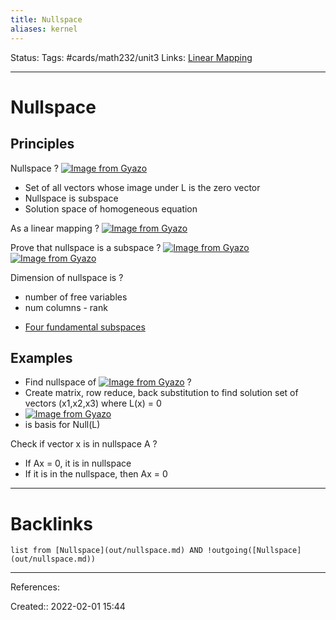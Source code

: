 ```yaml
---
title: Nullspace
aliases: kernel
---
```

Status:
Tags: #cards/math232/unit3 
Links: [Linear Mapping](out/linear-mapping.md)
___

# Nullspace

## Principles
Nullspace
?
[![Image from Gyazo](https://i.gyazo.com/8cacc8b371863bf8cf220fbec0ef65ef.png)](https://gyazo.com/8cacc8b371863bf8cf220fbec0ef65ef)
- Set of all vectors whose image under L is the zero vector
- Nullspace is subspace
- Solution space of homogeneous equation

As a linear mapping
?
[![Image from Gyazo](https://i.gyazo.com/31869651823773a95aba1180976c7d58.png)](https://gyazo.com/31869651823773a95aba1180976c7d58)

Prove that nullspace is a subspace
?
[![Image from Gyazo](https://i.gyazo.com/00add5e9c4b0e9ac266f7646d4949e73.png)](https://gyazo.com/00add5e9c4b0e9ac266f7646d4949e73)
[![Image from Gyazo](https://i.gyazo.com/1754c4e657b457103ea277a682ab2484.png)](https://gyazo.com/1754c4e657b457103ea277a682ab2484)
<!--SR:!2022-02-17,6,152-->

Dimension of nullspace is
?
- number of free variables
- num columns - rank
<!--SR:!2022-02-21,10,170-->

- [Four fundamental subspaces](out/four-fundamental-subspaces.md)
## Examples
- Find nullspace of [![Image from Gyazo](https://i.gyazo.com/a4539ebf59136bc2ea86ccd47657711b.png)](https://gyazo.com/a4539ebf59136bc2ea86ccd47657711b)
?
- Create matrix, row reduce, back substitution to find solution set of vectors (x1,x2,x3) where L(x) = 0
- [![Image from Gyazo](https://i.gyazo.com/2b9c3e5e5c33f82ed471c0c835827c20.png)](https://gyazo.com/2b9c3e5e5c33f82ed471c0c835827c20)
- is basis for Null(L)
<!--SR:!2022-03-06,3,132-->

Check if vector x is in nullspace A
?
- If Ax = 0, it is in nullspace
- If it is in the nullspace, then Ax = 0
___
<!--SR:!2022-02-12,1,138-->

# Backlinks
```dataview
list from [Nullspace](out/nullspace.md) AND !outgoing([Nullspace](out/nullspace.md))
```
___
References:

Created:: 2022-02-01 15:44
